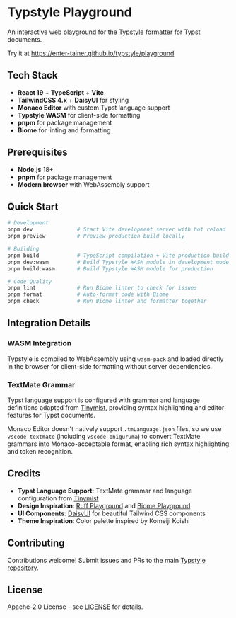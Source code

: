 # Typstyle Playground

An interactive web playground for the [Typstyle](https://github.com/enter-tainer/typstyle) formatter for Typst documents.

Try it at https://enter-tainer.github.io/typstyle/playground

## Tech Stack

- **React 19** + **TypeScript** + **Vite**
- **TailwindCSS 4.x** + **DaisyUI** for styling
- **Monaco Editor** with custom Typst language support
- **Typstyle WASM** for client-side formatting
- **pnpm** for package management
- **Biome** for linting and formatting

## Prerequisites

- **Node.js** 18+
- **pnpm** for package management
- **Modern browser** with WebAssembly support

## Quick Start

```bash
# Development
pnpm dev              # Start Vite development server with hot reload
pnpm preview          # Preview production build locally

# Building
pnpm build            # TypeScript compilation + Vite production build
pnpm dev:wasm         # Build Typstyle WASM module in development mode
pnpm build:wasm       # Build Typstyle WASM module for production

# Code Quality
pnpm lint             # Run Biome linter to check for issues
pnpm format           # Auto-format code with Biome
pnpm check            # Run Biome linter and formatter together
```

## Integration Details

### WASM Integration

Typstyle is compiled to WebAssembly using `wasm-pack` and loaded directly in the browser for client-side formatting without server dependencies.

### TextMate Grammar

Typst language support is configured with grammar and language definitions adapted from [Tinymist](https://github.com/Myriad-Dreamin/tinymist), providing syntax highlighting and editor features for Typst documents.

Monaco Editor doesn't natively support `.tmLanguage.json` files, so we use `vscode-textmate` (including `vscode-oniguruma`) to convert TextMate grammars into Monaco-acceptable format, enabling rich syntax highlighting and token recognition.

## Credits

- **Typst Language Support**: TextMate grammar and language configuration from [Tinymist](https://github.com/Myriad-Dreamin/tinymist)
- **Design Inspiration**: [Ruff Playground](https://play.ruff.rs/) and [Biome Playground](https://biomejs.dev/playground/)
- **UI Components**: [DaisyUI](https://daisyui.com/) for beautiful Tailwind CSS components
- **Theme Inspiration**: Color palette inspired by Komeiji Koishi

## Contributing

Contributions welcome! Submit issues and PRs to the main [Typstyle repository](https://github.com/enter-tainer/typstyle).

## License

Apache-2.0 License - see [LICENSE](../LICENSE) for details.
